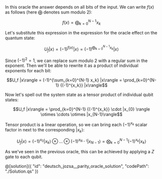 In this oracle the answer depends on all bits of the input. We can write $f(x)$ as follows (here $\bigoplus$ denotes sum modulo $2$):

$$f(x) = \bigoplus_{k=0}^{N-1} x_k$$ 

Let's substitute this expression in the expression for the oracle effect on the quantum state:

$$U_f |x\rangle = (-1)^{f(x)} |x\rangle = (-1)^{\bigoplus_{k=0}^{N-1} x_k} |x\rangle$$

Since $(-1)^2 = 1$, we can replace sum modulo $2$ with a regular sum in the exponent. Then we'll be able to rewrite it as a product of individual exponents for each bit:

$$U_f |x\rangle = (-1)^{\sum_{k=0}^{N-1} x_k} |x\rangle = \prod_{k=0}^{N-1} {(-1)^{x_k}} |x\rangle$$

Now let's spell out the system state as a tensor product of individual qubit states:

$$U_f |x\rangle = \prod_{k=0}^{N-1} {(-1)^{x_k}} \cdot |x_{0} \rangle \otimes \cdots \otimes |x_{N-1}\rangle$$

Tensor product is a linear operation, so we can bring each $(-1)^{x_k}$ scalar factor in next to the corresponding $|x_k\rangle$:

$$U_f |x\rangle = (-1)^{x_0} |x_{k}\rangle \otimes \dots \otimes (-1)^{x_{N-1}} |x_{N-1}\rangle = \bigotimes_{k=0}^{N-1} (-1)^{x_k} |x_{k}\rangle$$

As we've seen in the previous oracle, this can be achieved by applying a $Z$ gate to each qubit.

@[solution]({
    "id": "deutsch_jozsa__parity_oracle_solution",
    "codePath": "./Solution.qs"
})
